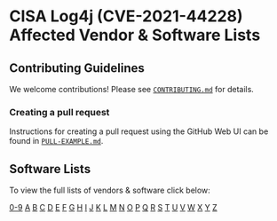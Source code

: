 # CISA Log4j (CVE-2021-44228) Affected Vendor & Software Lists #

## Contributing Guidelines ##

We welcome contributions!  Please see [`CONTRIBUTING.md`](../CONTRIBUTING.md) for
details.

### Creating a pull request ###

Instructions for creating a pull request using the GitHub Web UI can be found
in [`PULL-EXAMPLE.md`](../PULL-EXAMPLE.md).

## Software Lists ##

To view the full lists of vendors & software click below:

[0-9](software_lists/software_list_Non-Alphabet.md) [A](software_lists/software_list_a.md)
[B](software_lists/software_list_b.md) [C](software_lists/software_list_c.md)
[D](software_lists/software_list_d.md) [E](software_lists/software_list_e.md)
[F](software_lists/software_list_f.md) [G](software_lists/software_list_g.md)
[H](software_lists/software_list_h.md) [I](software_lists/software_list_i.md)
[J](software_lists/software_list_j.md) [K](software_lists/software_list_k.md)
[L](software_lists/software_list_l.md) [M](software_lists/software_list_m.md)
[N](software_lists/software_list_n.md) [O](software_lists/software_list_o.md)
[P](software_lists/software_list_p.md) [Q](software_lists/software_list_q.md)
[R](software_lists/software_list_r.md) [S](software_lists/software_list_s.md)
[T](software_lists/software_list_t.md) [U](software_lists/software_list_u.md)
[V](software_lists/software_list_v.md) [W](software_lists/software_list_w.md)
[X](software_lists/software_list_x.md) [Y](software_lists/software_list_y.md)
[Z](software_lists/software_list_z.md)
